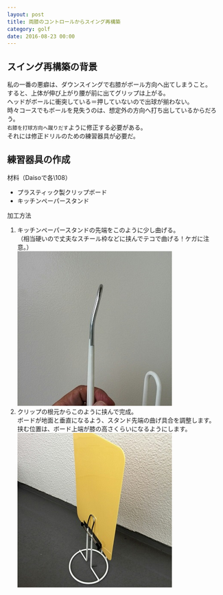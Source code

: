 ```yaml
---
layout: post
title: 両膝のコントロールからスイング再構築
category: golf
date: 2016-08-23 00:00
---
```


## スイング再構築の背景
私の一番の悪癖は、ダウンスイングで右膝がボール方向へ出てしまうこと。  
すると、上体が伸び上がり腰が前に出てグリップは上がる。  
ヘッドがボールに衝突している＝押していないので出球が揃わない。  
時々コースでもボールを見失うのは、想定外の方向へ打ち出しているからだろう。  
`右膝を打球方向へ蹴りだす`ように修正する必要がある。  
それには修正ドリルのための練習器具が必要だ。  

## 練習器具の作成
材料（Daisoで各\108）  

- プラスティック製クリップボード
- キッチンペーパースタンド

加工方法  

1. キッチンペーパースタンドの先端をこのように少し曲げる。  
（相当硬いので丈夫なスチール枠などに挟んでテコで曲げる！ケガに注意。）  
![tool1](/images/tool_1.jpg)
1. クリップの根元からこのように挟んで完成。  
ボードが地面と垂直になるよう、スタンド先端の曲げ具合を調整します。  
挟む位置は、ボード上端が膝の高さくらいになるようにします。  
![tool1](/images/tool_2.jpg)



